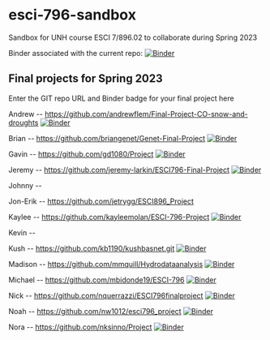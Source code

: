 # esci-796-sandbox
Sandbox for UNH course ESCI 7/896.02 to collaborate during Spring 2023

Binder associated with the current repo: [![Binder](https://mybinder.org/badge_logo.svg)](https://mybinder.org/v2/gh/alightbody/esci-796-sandbox/HEAD)


## Final projects for Spring 2023
Enter the GIT repo URL and Binder badge for your final project here

Andrew -- https://github.com/andrewflem/Final-Project-CO-snow-and-droughts [![Binder](https://mybinder.org/badge_logo.svg)](https://mybinder.org/v2/gh/andrewflem/Final-Project-CO-snow-and-droughts/HEAD)

Brian -- https://github.com/briangenet/Genet-Final-Project [![Binder](https://mybinder.org/badge_logo.svg)](https://mybinder.org/v2/gh/briangenet/Genet-Final-Project/HEAD)

Gavin -- https://github.com/gd1080/Project [![Binder](https://mybinder.org/badge_logo.svg)](https://mybinder.org/v2/gh/gd1080/Project/HEAD)

Jeremy -- https://github.com/jeremy-larkin/ESCI796-Final-Project [![Binder](https://mybinder.org/badge_logo.svg)](https://mybinder.org/v2/gh/jeremy-larkin/ESCI796-Final-Project/HEAD)

Johnny -- 

Jon-Erik -- https://github.com/jetrygg/ESCI896_Project

Kaylee -- https://github.com/kayleemolan/ESCI-796-Project [![Binder](https://mybinder.org/badge_logo.svg)](https://mybinder.org/v2/gh/kayleemolan/ESCI-796-Project/HEAD)

Kevin -- 

Kush -- https://github.com/kb1190/kushbasnet.git [![Binder](https://mybinder.org/badge_logo.svg)](https://mybinder.org/v2/gh/kb1190/kushbasnet/HEAD)

Madison -- https://github.com/mmquill/Hydrodataanalysis [![Binder](https://mybinder.org/badge_logo.svg)](https://mybinder.org/v2/gh/mmquill/Hydrodataanalysis/HEAD)

Michael -- https://github.com/mbidonde19/ESCI-796 [![Binder](https://mybinder.org/badge_logo.svg)](https://mybinder.org/v2/gh/mbidonde19/ESCI-796/HEAD)

Nick -- https://github.com/nquerrazzi/ESCI796finalproject  [![Binder](https://mybinder.org/badge_logo.svg)](https://mybinder.org/v2/gh/nquerrazzi/ESCI796finalproject/HEAD)

Noah -- https://github.com/nw1012/esci796_project [![Binder](https://mybinder.org/badge_logo.svg)](https://mybinder.org/v2/gh/nw1012/esci796_project/HEAD)

Nora -- https://github.com/nksinno/Project [![Binder](https://mybinder.org/badge_logo.svg)](https://mybinder.org/v2/gh/nksinno/Project/HEAD)
